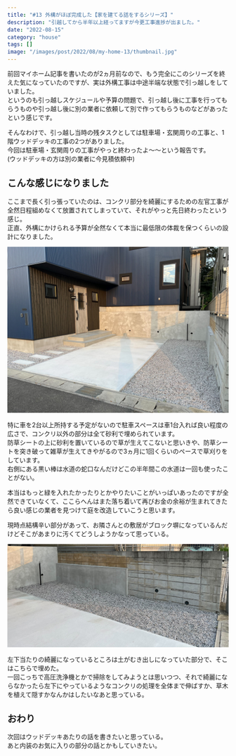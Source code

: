 ```yaml
---
title: "#13 外構がほぼ完成した【家を建てる話をするシリーズ】"
description: "引越してから半年以上経ってますが今更工事進捗が出ました。"
date: "2022-08-15"
category: "house"
tags: []
image: "/images/post/2022/08/my-home-13/thumbnail.jpg"
---
```


前回マイホーム記事を書いたのが2ヵ月前なので、もう完全にこのシリーズを終えた気になっていたのですが、実は外構工事は中途半端な状態で引っ越しをしていました。  
というのも引っ越しスケジュールや予算の問題で、引っ越し後に工事を行ってもらうものや引っ越し後に別の業者に依頼して別で作ってもらうものなどがあったという感じです。

そんなわけで、引っ越し当時の残タスクとしては駐車場・玄関周りの工事と、1階ウッドデッキの工事の2つがありました。  
今回は駐車場・玄関周りの工事がやっと終わったよ～～という報告です。  
(ウッドデッキの方は別の業者に今見積依頼中)

## こんな感じになりました

ここまで長く引っ張っていたのは、コンクリ部分を綺麗にするための左官工事が全然日程組めなくて放置されてしまっていて、それがやっと先日終わったという感じ。  
正直、外構にかけられる予算が全然なくて本当に最低限の体裁を保つくらいの設計になりました。

![庭の全体像](./01.jpg)

特に車を2台以上所持する予定がないので駐車スペースは車1台入れば良い程度の広さで、コンクリ以外の部分は全て砂利で埋められています。  
防草シートの上に砂利を置いているので草が生えてこないと思いきや、防草シートを突き破って雑草が生えてきやがるので3ヵ月に1回くらいのペースで草刈りをしています。  
右側にある黒い棒は水道の蛇口なんだけどこの半年間この水道は一回も使ったことがない。

本当はもっと緑を入れたかったりとかやりたいことがいっぱいあったのですが全然できていなくて、ここらへんはまた落ち着いて再びお金の余裕が生まれてきたら良い感じの業者を見つけて庭を改造していこうと思います。

現時点結構辛い部分があって、お隣さんとの敷居がブロック塀になっているんだけどそこがあまりに汚くてどうしようかなって思っている。

![汚いブロック](./02.jpg)

左下当たりの綺麗になっているところは土がむき出しになっていた部分で、そこはこちらで埋めた。  
一回こっちで高圧洗浄機とかで掃除をしてみようとは思いつつ、それで綺麗にならなかったら左下にやっているようなコンクリの処理を全体まで伸ばすか、草木を植えて隠すかなんかはしたいなあと思っている。

## おわり

次回はウッドデッキあたりの話を書きたいと思っている。  
あと内装のお気に入りの部分の話とかもしていきたい。
